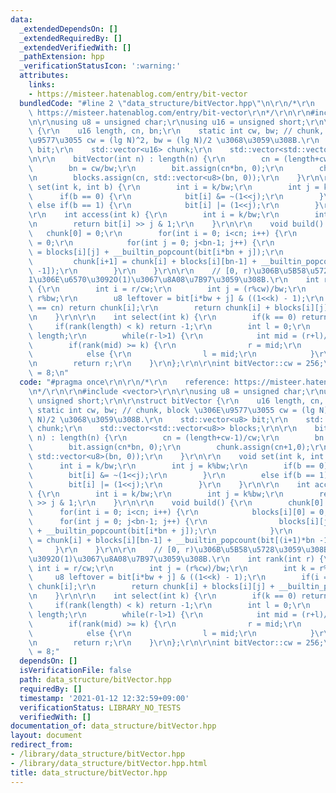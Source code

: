 ```yaml
---
data:
  _extendedDependsOn: []
  _extendedRequiredBy: []
  _extendedVerifiedWith: []
  _pathExtension: hpp
  _verificationStatusIcon: ':warning:'
  attributes:
    links:
    - https://misteer.hatenablog.com/entry/bit-vector
  bundledCode: "#line 2 \"data_structure/bitVector.hpp\"\n\r\n/*\r\n    reference:\
    \ https://misteer.hatenablog.com/entry/bit-vector\r\n*/\r\n\r\n#include <vector>\r\
    \n\r\nusing u8 = unsigned char;\r\nusing u16 = unsigned short;\r\n\r\nstruct bitVector\
    \ {\r\n    u16 length, cn, bn;\r\n    static int cw, bw; // chunk, block \u306E\
    \u9577\u3055 cw = (lg N)^2, bw = (lg N)/2 \u3068\u3059\u308B.\r\n    std::vector<u8>\
    \ bit;\r\n    std::vector<u16> chunk;\r\n    std::vector<std::vector<u8>> blocks;\r\
    \n\r\n    bitVector(int n) : length(n) {\r\n        cn = (length+cw-1)/cw;\r\n\
    \        bn = cw/bw;\r\n        bit.assign(cn*bn, 0);\r\n        chunk.assign(cn+1,0);\r\
    \n        blocks.assign(cn, std::vector<u8>(bn, 0));\r\n    }\r\n\r\n    void\
    \ set(int k, int b) {\r\n        int i = k/bw;\r\n        int j = k%bw;\r\n  \
    \      if(b == 0) {\r\n            bit[i] &= ~(1<<j);\r\n        }\r\n       \
    \ else if(b == 1) {\r\n            bit[i] |= (1<<j);\r\n        }\r\n    }\r\n\
    \r\n    int access(int k) {\r\n        int i = k/bw;\r\n        int j = k%bw;\r\
    \n        return bit[i] >> j & 1;\r\n    }\r\n\r\n    void build() {\r\n     \
    \   chunk[0] = 0;\r\n        for(int i = 0; i<cn; i++) {\r\n            blocks[i][0]\
    \ = 0;\r\n            for(int j = 0; j<bn-1; j++) {\r\n                blocks[i][j+1]\
    \ = blocks[i][j] + __builtin_popcount(bit[i*bn + j]);\r\n            }\r\n   \
    \         chunk[i+1] = chunk[i] + blocks[i][bn-1] + __builtin_popcount(bit[(i+1)*bn\
    \ -1]);\r\n        }\r\n    }\r\n\r\n    // [0, r)\u306B\u5B58\u5728\u3059\u308B\
    1\u306E\u6570\u3092O(1)\u3067\u8A08\u7B97\u3059\u308B.\r\n    int rank(int r)\
    \ {\r\n        int i = r/cw;\r\n        int j = (r%cw)/bw;\r\n        int k =\
    \ r%bw;\r\n        u8 leftover = bit[i*bw + j] & ((1<<k) - 1);\r\n        if(i\
    \ == cn) return chunk[i];\r\n        return chunk[i] + blocks[i][j] + __builtin_popcount(leftover);\r\
    \n    }\r\n\r\n    int select(int k) {\r\n        if(k == 0) return 0;\r\n   \
    \     if(rank(length) < k) return -1;\r\n        int l = 0;\r\n        int r =\
    \ length;\r\n        while(r-l>1) {\r\n            int mid = (r+l)/2;\r\n    \
    \        if(rank(mid) >= k) {\r\n                r = mid;\r\n            }\r\n\
    \            else {\r\n                l = mid;\r\n            }\r\n        }\r\
    \n        return r;\r\n    }\r\n};\r\n\r\nint bitVector::cw = 256;\r\nint bitVector::bw\
    \ = 8;\n"
  code: "#pragma once\r\n\r\n/*\r\n    reference: https://misteer.hatenablog.com/entry/bit-vector\r\
    \n*/\r\n\r\n#include <vector>\r\n\r\nusing u8 = unsigned char;\r\nusing u16 =\
    \ unsigned short;\r\n\r\nstruct bitVector {\r\n    u16 length, cn, bn;\r\n   \
    \ static int cw, bw; // chunk, block \u306E\u9577\u3055 cw = (lg N)^2, bw = (lg\
    \ N)/2 \u3068\u3059\u308B.\r\n    std::vector<u8> bit;\r\n    std::vector<u16>\
    \ chunk;\r\n    std::vector<std::vector<u8>> blocks;\r\n\r\n    bitVector(int\
    \ n) : length(n) {\r\n        cn = (length+cw-1)/cw;\r\n        bn = cw/bw;\r\n\
    \        bit.assign(cn*bn, 0);\r\n        chunk.assign(cn+1,0);\r\n        blocks.assign(cn,\
    \ std::vector<u8>(bn, 0));\r\n    }\r\n\r\n    void set(int k, int b) {\r\n  \
    \      int i = k/bw;\r\n        int j = k%bw;\r\n        if(b == 0) {\r\n    \
    \        bit[i] &= ~(1<<j);\r\n        }\r\n        else if(b == 1) {\r\n    \
    \        bit[i] |= (1<<j);\r\n        }\r\n    }\r\n\r\n    int access(int k)\
    \ {\r\n        int i = k/bw;\r\n        int j = k%bw;\r\n        return bit[i]\
    \ >> j & 1;\r\n    }\r\n\r\n    void build() {\r\n        chunk[0] = 0;\r\n  \
    \      for(int i = 0; i<cn; i++) {\r\n            blocks[i][0] = 0;\r\n      \
    \      for(int j = 0; j<bn-1; j++) {\r\n                blocks[i][j+1] = blocks[i][j]\
    \ + __builtin_popcount(bit[i*bn + j]);\r\n            }\r\n            chunk[i+1]\
    \ = chunk[i] + blocks[i][bn-1] + __builtin_popcount(bit[(i+1)*bn -1]);\r\n   \
    \     }\r\n    }\r\n\r\n    // [0, r)\u306B\u5B58\u5728\u3059\u308B1\u306E\u6570\
    \u3092O(1)\u3067\u8A08\u7B97\u3059\u308B.\r\n    int rank(int r) {\r\n       \
    \ int i = r/cw;\r\n        int j = (r%cw)/bw;\r\n        int k = r%bw;\r\n   \
    \     u8 leftover = bit[i*bw + j] & ((1<<k) - 1);\r\n        if(i == cn) return\
    \ chunk[i];\r\n        return chunk[i] + blocks[i][j] + __builtin_popcount(leftover);\r\
    \n    }\r\n\r\n    int select(int k) {\r\n        if(k == 0) return 0;\r\n   \
    \     if(rank(length) < k) return -1;\r\n        int l = 0;\r\n        int r =\
    \ length;\r\n        while(r-l>1) {\r\n            int mid = (r+l)/2;\r\n    \
    \        if(rank(mid) >= k) {\r\n                r = mid;\r\n            }\r\n\
    \            else {\r\n                l = mid;\r\n            }\r\n        }\r\
    \n        return r;\r\n    }\r\n};\r\n\r\nint bitVector::cw = 256;\r\nint bitVector::bw\
    \ = 8;"
  dependsOn: []
  isVerificationFile: false
  path: data_structure/bitVector.hpp
  requiredBy: []
  timestamp: '2021-01-12 12:32:59+09:00'
  verificationStatus: LIBRARY_NO_TESTS
  verifiedWith: []
documentation_of: data_structure/bitVector.hpp
layout: document
redirect_from:
- /library/data_structure/bitVector.hpp
- /library/data_structure/bitVector.hpp.html
title: data_structure/bitVector.hpp
---
```

